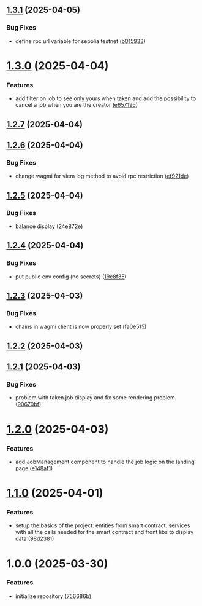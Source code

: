 ## [1.3.1](https://github.com/Alex9583/ProjetFinalFront/compare/v1.3.0...v1.3.1) (2025-04-05)


### Bug Fixes

* define rpc url variable for sepolia testnet ([b015933](https://github.com/Alex9583/ProjetFinalFront/commit/b015933be54a916047ffd54a97d9db90b4b089cc))

# [1.3.0](https://github.com/Alex9583/ProjetFinalFront/compare/v1.2.7...v1.3.0) (2025-04-04)


### Features

* add filter on job to see only yours when taken and add the possibility to cancel a job when you are the creator ([e657195](https://github.com/Alex9583/ProjetFinalFront/commit/e657195314161765c8c75c7c8b22584b83392eb5))

## [1.2.7](https://github.com/Alex9583/ProjetFinalFront/compare/v1.2.6...v1.2.7) (2025-04-04)

## [1.2.6](https://github.com/Alex9583/ProjetFinalFront/compare/v1.2.5...v1.2.6) (2025-04-04)


### Bug Fixes

* change wagmi for viem log method to avoid rpc restriction ([ef921de](https://github.com/Alex9583/ProjetFinalFront/commit/ef921debefb59feb7d66f7ba522d129820ff5237))

## [1.2.5](https://github.com/Alex9583/ProjetFinalFront/compare/v1.2.4...v1.2.5) (2025-04-04)


### Bug Fixes

* balance display ([24e872e](https://github.com/Alex9583/ProjetFinalFront/commit/24e872efbd46aec6c12cfb55c10b788abf01574d))

## [1.2.4](https://github.com/Alex9583/ProjetFinalFront/compare/v1.2.3...v1.2.4) (2025-04-04)


### Bug Fixes

* put public env config (no secrets) ([19c8f35](https://github.com/Alex9583/ProjetFinalFront/commit/19c8f35020853a4700770ff5abc3853b05c281df))

## [1.2.3](https://github.com/Alex9583/ProjetFinalFront/compare/v1.2.2...v1.2.3) (2025-04-03)


### Bug Fixes

* chains in wagmi client is now properly set ([fa0e515](https://github.com/Alex9583/ProjetFinalFront/commit/fa0e515e009ea52024567f3c1fcc7ed99cd2fd39))

## [1.2.2](https://github.com/Alex9583/ProjetFinalFront/compare/v1.2.1...v1.2.2) (2025-04-03)

## [1.2.1](https://github.com/Alex9583/ProjetFinalFront/compare/v1.2.0...v1.2.1) (2025-04-03)


### Bug Fixes

* problem with taken job display and fix some rendering problem ([90670bf](https://github.com/Alex9583/ProjetFinalFront/commit/90670bf5626aa0a265a44747fc7ed9528f54534e))

# [1.2.0](https://github.com/Alex9583/ProjetFinalFront/compare/v1.1.0...v1.2.0) (2025-04-03)


### Features

* add JobManagement component to handle the job logic on the landing page ([e148af1](https://github.com/Alex9583/ProjetFinalFront/commit/e148af16a3d84570d5e33873b4c03428bc8188e5))

# [1.1.0](https://github.com/Alex9583/ProjetFinalFront/compare/v1.0.0...v1.1.0) (2025-04-01)


### Features

* setup the basics of the project: entities from smart contract, services with all the calls needed for the smart contract and front libs to display data ([98d2381](https://github.com/Alex9583/ProjetFinalFront/commit/98d2381af9dc1d22e995225345151cbe042d67f2))

# 1.0.0 (2025-03-30)


### Features

* initialize repository ([756686b](https://github.com/Alex9583/ProjetFinalFront/commit/756686b3431f734ca46cf2b092e89f94a998de9a))
